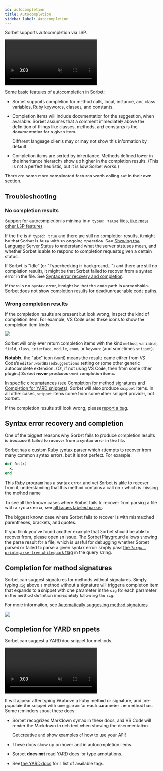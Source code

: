 ```yaml
---
id: autocompletion
title: Autocompletion
sidebar_label: Autocompletion
---
```


Sorbet supports autocompletion via LSP.

<video autoplay loop muted playsinline style="max-width: calc(min(934px, 100%));">
  <source src="/img/lsp/autocompletion.mp4" type="video/mp4">
</video>

Some basic features of autocompletion in Sorbet:

- Sorbet supports completion for method calls, local, instance, and class
  variables, Ruby keywords, classes, and constants.

- Completion items will include documentation for the suggestion, when
  available. Sorbet assumes that a comment immediately above the definition of
  things like classes, methods, and constants is the documentation for a given
  item.

  Different language clients may or may not show this information by default.

- Completion items are sorted by inheritance. Methods defined lower in the
  inheritance hierarchy show up higher in the completion results. (This is not a
  perfect heuristic, but it is how Sorbet works.)

There are some more complicated features worth calling out in their own section.

## Troubleshooting

### No completion results

Support for autocompletion is minimal in `# typed: false` files,
[like most other LSP features](lsp-typed-level.md#support-by-lsp-feature).

If the file is `# typed: true` and there are still no completion results, it
might be that Sorbet is busy with an ongoing operation. See
[Showing the Language Server Status](server-status.md) to understand what the
server statuses mean, and whether Sorbet is able to respond to completion
requests given a certain status.

If Sorbet is "Idle" (or "Typechecking in background...") and there are still no
completion results, it might be that Sorbet failed to recover from a syntax
error in the file. See
[Syntax error recovery and completion](#syntax-error-recovery-and-completion).

If there is no syntax error, it might be that the code path is unreachable.
Sorbet does not show completion results for dead/unreachable code paths.

### Wrong completion results

If the completion results are present but look wrong, inspect the kind of
completion item. For example, VS Code uses these icons to show the completion
item kinds:

![](/img/lsp/vscode-completion-list.png)

Sorbet will only ever return completion items with the kind `method`,
`variable`, `field`, `class`, `interface`, `module`, `enum`, or `keyword` (and
sometimes `snippet`).

**Notably**, the "abc" icon (`word`) means the results came either from VS
Code’s `editor.wordBasedSuggestions` setting or some other generic autocomplete
extension. (Or, if not using VS Code, then from some other plugin.) Sorbet
**never** produces `word` completion items.

In specific circumstances (see
[Completion for method signatures](#completion-for-method-signatures) and
[Completion for YARD snippets](#completion-for-yard-snippets)), Sorbet will also
produce `snippet` items. In all other cases, `snippet` items come from some
other snippet provider, not Sorbet.

If the completion results still look wrong, please
[report a bug](https://github.com/sorbet/sorbet/issues/new/choose).

## Syntax error recovery and completion

One of the biggest reasons why Sorbet fails to produce completion results is
because it failed to recover from a syntax error in the file.

Sorbet has a custom Ruby syntax parser which attempts to recover from many
common syntax errors, but it is not perfect. For example:

```ruby
def foo(x)
  x.
end
```

This Ruby program has a syntax error, and yet Sorbet is able to recover from it,
understanding that this method contains a call on `x` which is missing the
method name.

To see all the known cases where Sorbet fails to recover from parsing a file
with a syntax error, see
[all issues labeled `parser`](https://github.com/sorbet/sorbet/issues?q=is%3Aissue+is%3Aopen+label%3Aparser).

The biggest known case where Sorbet fails to recover is with mismatched
parentheses, brackets, and quotes.

If you think you've found another example that Sorbet should be able to recover
from, please open an issue. The [Sorbet Playground](https://sorbet.run) allows
showing the parse result for a file, which is useful for debugging whether
Sorbet parsed or failed to parse a given syntax error: simply pass [the
`?arg=--print=parse-tree-whitequark` flag][bad-parse] in the query string.

[bad-parse]:
  https://sorbet.run/?arg=--print=parse-tree-whitequark#%23%20typed%3A%20true%0A%23%20Craft%20your%20test%20case%2C%20then%20click%20%22Create%20issue%20with%20example%22%0A%23%20in%20the%20%22Examples%20%E2%98%B0%22%20menu%20above.%0Adef%20foo%0A%20%20puts%20'hello'%0Aend

## Completion for method signatures

Sorbet can suggest signatures for methods without signatures. Simply typing
`sig` above a method without a signature will trigger a completion item that
expands to a snippet with one parameter in the `sig` for each parameter in the
method definition immediately following the `sig`.

For more information, see
[Automatically suggesting method signatures](sig-suggestion.md)

![](/img/suggest-sig-completion-item-01.png)

## Completion for YARD snippets

Sorbet can suggest a YARD doc snippet for methods.

<video autoplay loop muted playsinline style="max-width: calc(min(813px, 100%));">
  <source src="/img/lsp/yard-snippet.mp4" type="video/mp4">
</video>

It will appear after typing `##` above a Ruby method or signature, and
pre-populate the snippet with one `@param` for each parameter the method has.
Some reminders about these docs:

- Sorbet recognizes Markdown syntax in these docs, and VS Code will render the
  Markdown to rich text when showing the documentation.

  Get creative and show examples of how to use your API!

- These docs show up on hover and in autocompletion items.

- Sorbet **does not** read YARD docs for type annotations.

- See [the YARD docs][available-yard-tags] for a list of available tags.

[available-yard-tags]:
  https://rubydoc.info/gems/yard/file/docs/Tags.md#List_of_Available_Tags
